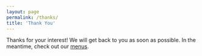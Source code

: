 ```yaml
---
layout: page
permalink: /thanks/
title: 'Thank You'
---
```


Thanks for your interest! We will get back to you as soon as possible. In the
meantime, check out our [menus](/menus).
